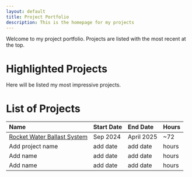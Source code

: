 ```yaml
---
layout: default
title: Project Portfolio
description: This is the homepage for my projects
---
```


Welcome to my project portfolio. Projects are listed with the most recent at the top. 

# Highlighted Projects

Here will be listed my most impressive projects.

# List of Projects

| Name                                  | Start Date     | End Date       | Hours |
|:--------------------------------------|:---------------|:---------------|:------|
| [Rocket Water Ballast System](https://austin006.github.io/Projects/water-ballast.html)           | Sep 2024       | April 2025     |  ~72  |
| Add project name                      | add date       | add date       | hours |
| Add name                              | add date       | add date       | hours |
| Add name                              | add date       | add date       | hours |
